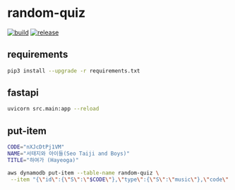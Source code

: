 # random-quiz

[![build](https://img.shields.io/github/actions/workflow/status/nalbam/random-quiz/push.yaml?branch=main&style=for-the-badge&logo=github)](https://github.com/nalbam/random-quiz/actions/workflows/push.yaml)
[![release](https://img.shields.io/github/v/release/nalbam/random-quiz?style=for-the-badge&logo=github)](https://github.com/nalbam/random-quiz/releases)

## requirements

```bash
pip3 install --upgrade -r requirements.txt
```

## fastapi

```bash
uvicorn src.main:app --reload
```

## put-item

```bash
CODE="nXJcDtPj1VM"
NAME="서태지와 아이들(Seo Taiji and Boys)"
TITLE="하여가 (Hayeoga)"

aws dynamodb put-item --table-name random-quiz \
 --item "{\"id\":{\"S\":\"$CODE\"},\"type\":{\"S\":\"music\"},\"code\":{\"S\":\"$CODE\"},\"name\":{\"S\":\"$NAME\"},\"title\":{\"S\":\"$TITLE\"}}"

```
